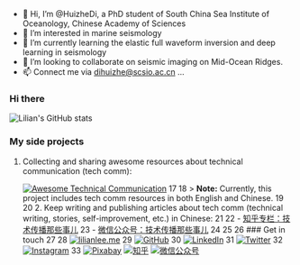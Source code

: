 - 👋 Hi, I’m @HuizheDi, a PhD student of South China Sea Institute of Oceanology, Chinese Academy of Sciences
- 👀 I’m interested in marine seismology
- 🌱 I’m currently learning the elastic full waveform inversion and deep learning in seismology
- 💞️ I’m looking to collaborate on seismic imaging on Mid-Ocean Ridges.
- 📫 Connect me via dihuizhe@scsio.ac.cn ...

<!---
HuizheDi/HuizheDi is a ✨ special ✨ repository because its `README.md` (this file) appears on your GitHub profile.
You can click the Preview link to take a look at your changes.
--->



### Hi there      

 ![Lilian's GitHub stats](https://github-readme-stats.vercel.app/api?username=lilin90&show_icons=true&theme=tokyonight)

 ### My side projects

 1. Collecting and sharing awesome resources about technical communication (tech comm):

     [![Awesome Technical Communication](https://github-readme-stats.vercel.app/api/pin?username=lilin90&repo=awesome-technical-communication&theme=radical)](https://github.com/lilin90/awesome-technical-communication)
17
18     > **Note:** Currently, this project includes tech comm resources in both English and Chinese.
19
20 2. Keep writing and publishing articles about tech comm (technical writing, stories, self-improvement, etc.) in Chinese:
21
22     - [知乎专栏：技术传播那些事儿](https://www.zhihu.com/column/tc-fun)
23     - [微信公众号：技术传播那些事儿](https://res.cloudinary.com/lilian-photos/image/upload/v1585391408/cover/wechat-qrcode-scan-to-follow.jpg)
24
25
26 ### Get in touch
27
28 [![lilianlee.me](https://img.shields.io/badge/lilianlee.me-orange)](https://lilianlee.me/)
29 [![GitHub](https://img.shields.io/badge/GitHub-grey?logo=github)](https://github.com/lilin90)
30 [![LinkedIn](https://img.shields.io/badge/LinkedIn-blue?logo=linkedin)](https://www.linkedin.com/in/lilian-lee-54305777/)
31 [![Twitter](https://img.shields.io/badge/Twitter-white?logo=twitter)](https://twitter.com/lilianlee90/)
32 [![Instagram](https://img.shields.io/badge/Instagram-white?logo=instagram)](https://www.instagram.com/lilianlee.me/)
33 [![Pixabay](https://img.shields.io/badge/Pixabay-white?logo=pixabay)](https://pixabay.com/zh/users/lilian90-1322641/)
[![知乎](https://img.shields.io/badge/知乎-white?logo=zhihu)](https://www.zhihu.com/people/liliansd)
[![微信公众号](https://img.shields.io/badge/微信公众号-white?logo=wechat)](https://res.cloudinary.com/lilian-photos/image/upload/v1585391408/cover/wechat-qrcode-scan-to-follow.jpg)
